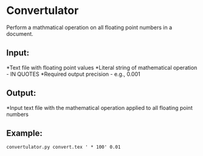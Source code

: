 Convertulator
=============

Perform a mathmatical operation on all floating point numbers in a document.

Input:
-----
*Text file with floating point values
*Literal string of mathematical operation - IN QUOTES
*Required output precision - e.g., 0.001

Output:
-----
*Input text file with the mathematical operation applied to all floating point numbers

Example:
-----
    convertulator.py convert.tex ' * 100' 0.01 